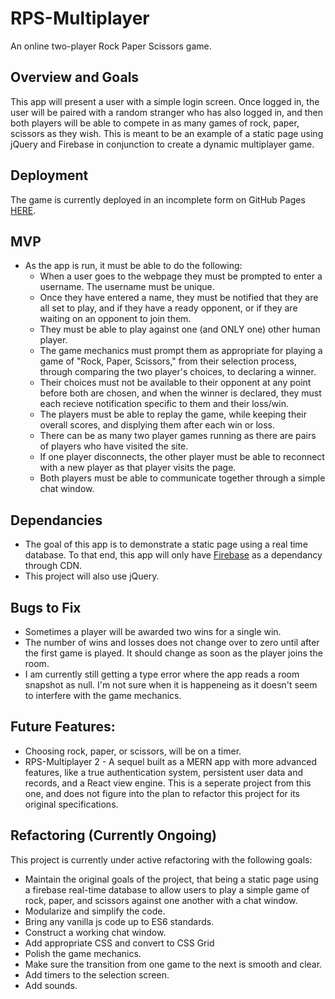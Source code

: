 # RPS-Multiplayer
An online two-player Rock Paper Scissors game.

## Overview and Goals
This app will present a user with a simple login screen. Once logged in, the user will be paired with a random stranger who has also logged in, and then both players will be able to compete in as many games of rock, paper, scissors as they wish. This is meant to be an example of a static page using jQuery and Firebase in conjunction to create a dynamic multiplayer game.

## Deployment
The game is currently deployed in an incomplete form on GitHub Pages [HERE](https://druidan.github.io/RPS-Multiplayer/).

## MVP
* As the app is run, it must be able to do the following:
  * When a user goes to the webpage they must be prompted to enter a username. The username must be unique. 
  * Once they have entered a name, they must be notified that they are all set to play, and if they have a ready opponent, or if they are waiting on an opponent to join them.
  * They must be able to play against one (and ONLY one) other human player.
  * The game mechanics must prompt them as appropriate for playing a game of "Rock, Paper, Scissors," from their selection process, through comparing the two player's choices, to declaring a winner.
  * Their choices must not be available to their opponent at any point before both are chosen, and when the winner is declared, they must each recieve notification specific to them and their loss/win.
  * The players must be able to replay the game, while keeping their overall scores, and displying them after each win or loss.
  * There can be as many two player games running as there are pairs of players who have visited the site.
  * If one player disconnects, the other player must be able to reconnect with a new player as that player visits the page.
  * Both players must be able to communicate together through a simple chat window.

## Dependancies
* The goal of this app is to demonstrate a static page using a real time database. To that end, this app will only have [Firebase](https://firebase.google.com/) as a dependancy through CDN. 
* This project will also use jQuery.

## Bugs to Fix
* Sometimes a player will be awarded two wins for a single win.
* The number of wins and losses does not change over to zero until after the first game is played. It should change as soon as the player joins the room.
* I am currently still getting a type error where the app reads a room snapshot as null. I'm not sure when it is happeneing as it doesn't seem to interfere with the game mechanics.

## Future Features:
* Choosing rock, paper, or scissors, will be on a timer. 
* RPS-Multiplayer 2 - A sequel built as a MERN app with more advanced features, like a true authentication system, persistent user data and records, and a React view engine. This is a seperate project from this one, and does not figure into the plan to refactor this project for its original specifications. 

## Refactoring (Currently Ongoing)
This project is currently under active refactoring with the following goals:
* Maintain the original goals of the project, that being a static page using a firebase real-time database to allow users to play a simple game of rock, paper, and scissors against one another with a chat window. 
* Modularize and simplify the code.
* Bring any vanilla js code up to ES6 standards.
* Construct a working chat window.
* Add appropriate CSS and convert to CSS Grid
* Polish the game mechanics.
* Make sure the transition from one game to the next is smooth and clear.
* Add timers to the selection screen.
* Add sounds.
